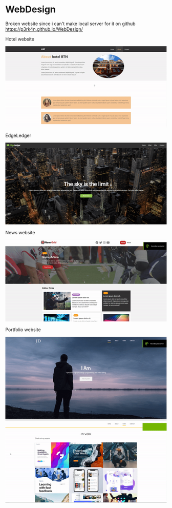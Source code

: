 # WebDesign

Broken website since i can't make local server for it on github
https://p3rk4n.github.io/WebDesign/


Hotel website

![GIF](Preview/hotel.gif "Hotel")

EdgeLedger

![GIF](Preview/skylimit.gif "Sky is the limit")

News website

![GIF](Preview/news.gif "News")

Portfolio website

![GIF](Preview/portfolio.gif "Portfolio1")
![GIF](Preview/portfolio2.gif "Portfolio2")
